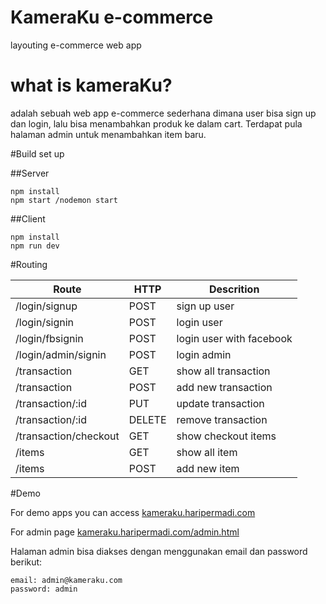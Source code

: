 # KameraKu e-commerce
layouting e-commerce web app

# what is kameraKu?
adalah sebuah web app e-commerce sederhana dimana user bisa sign up dan login, lalu bisa menambahkan produk ke dalam cart.
Terdapat pula halaman admin untuk menambahkan item baru.

#Build set up

##Server
```
npm install
npm start /nodemon start

```
##Client

```
npm install
npm run dev

```

#Routing

**Route** | **HTTP** | **Descrition**
----------|----------|---------------
/login/signup | POST | sign up user
/login/signin | POST | login user
/login/fbsignin | POST | login user with facebook
/login/admin/signin | POST | login admin
/transaction | GET | show all transaction
/transaction | POST | add new transaction
/transaction/:id | PUT | update transaction
/transaction/:id | DELETE | remove transaction
/transaction/checkout | GET | show checkout items
/items | GET | show all item
/items | POST | add new item

#Demo

For demo apps you can access [kameraku.haripermadi.com](http://kameraku.haripermadi.com)

For admin page
[kameraku.haripermadi.com/admin.html](http://kameraku.haripermadi.com/admin.html)

Halaman admin bisa diakses dengan menggunakan email dan password berikut:

```
email: admin@kameraku.com
password: admin
```